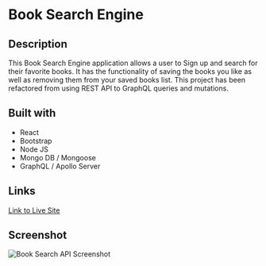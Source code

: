 # Book Search Engine

## Description

This Book Search Engine application allows a user to Sign up and search for their favorite books.
It has the functionality of saving the books you like as well as removing them from your saved books list.
This project has been refactored from using REST API to GraphQL queries and mutations.

## Built with

- React
- Bootstrap
- Node JS
- Mongo DB / Mongoose
- GraphQL / Apollo Server

## Links

[Link to Live Site](https://book-search-engine-server-jb48.onrender.com/)

## Screenshot

![Book Search API Screenshot](./client/public/book-search-image.png)
